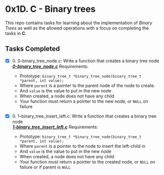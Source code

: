  # 0x1D. C - Binary trees
 
 This repo contains tasks for learning about the implementation of *Binary Trees* as well as the allowed operations with a focus on completing the tasks in __C__.

## Tasks Completed

+ [x] 0\. 0-binary_tree_node.c: Write a function that creates a binary tree node <br/>_**[0-binary_tree_node.c](0-binary_tree_node.c)**_ Requirements:
  + Prototype: `binary_tree_t *binary_tree_node(binary_tree_t *parent, int value);`
  + Where `parent` is a pointer to the parent node of the node to create.
  + And `value` is the value to put in the new node
  + When created, a node does not have any child
  + Your function must return a pointer to the new node, or `NULL` on failure

+ [x] 0\. 1-binary_tree_insert_left.c: Write a function that creates a binary tree node <br/>_**[1-binary_tree_insert_left.c](0-binary_tree_node.c)**_ Requirements:
  + Prototype: `binary_tree_t *binary_tree_node(binary_tree_t *parent, int value);`
  + Where `parent` is a pointer to the node to insert the left-child in
  + And `value` is the value to put in the new node
  + When created, a node does not have any child
  + Your function must return a pointer to the created node, or `NULL` on failure or if parent is `NULL`
